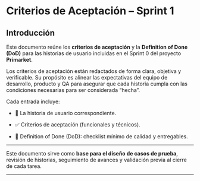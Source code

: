 # Criterios de Aceptación – Sprint 1

## Introducción

Este documento reúne los **criterios de aceptación** y la **Definition of Done (DoD)** para las historias de usuario incluidas en el Sprint 0 del proyecto **Primarket**.

Los criterios de aceptación están redactados de forma clara, objetiva y verificable. Su propósito es alinear las expectativas del equipo de desarrollo, producto y QA para asegurar que cada historia cumpla con las condiciones necesarias para ser considerada “hecha”.

Cada entrada incluye:

- 🧾 La historia de usuario correspondiente.

- ✅ Criterios de aceptación (funcionales y técnicos).

- 🧪 Definition of Done (DoD): checklist mínimo de calidad y entregables.
---

Este documento sirve como **base para el diseño de casos de prueba**, revisión de historias, seguimiento de avances y validación previa al cierre de cada tarea.

---